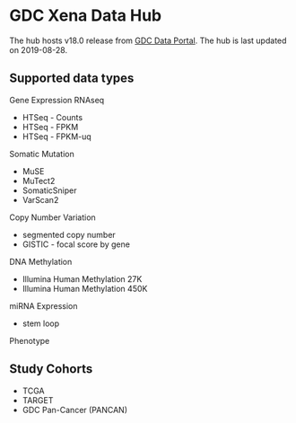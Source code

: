 # GDC Xena Data Hub

The hub hosts v18.0 release from [GDC Data Portal](https://portal.gdc.cancer.gov/). The hub is last updated on 2019-08-28.

## Supported data types

Gene Expression RNAseq
* HTSeq - Counts
* HTSeq - FPKM
* HTSeq - FPKM-uq

Somatic Mutation
* MuSE
* MuTect2
* SomaticSniper
* VarScan2

Copy Number Variation
* segmented copy number
* GISTIC - focal score by gene

DNA Methylation
* Illumina Human Methylation 27K
* Illumina Human Methylation 450K

miRNA Expression
* stem loop

Phenotype

## Study Cohorts
* TCGA
* TARGET
* GDC Pan-Cancer (PANCAN)

